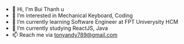- 👋 Hi, I'm Bui Thanh u
- 👀 I’m interested in Mechanical Keyboard, Coding
- 🌱 I’m currently learning Software Engineer at FPT Univerysity HCM
- 💞️ I’m currently studying ReactJS, Java
- 📫 Reach me via tonyandy789@gmail.com

<!---
tonyandy5630/tonyandy5630 is a ✨ special ✨ repository because its `README.md` (this file) appears on your GitHub profile.
You can click the Preview link to take a look at your changes.
--->
